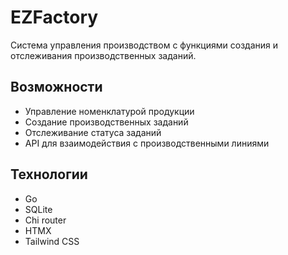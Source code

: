 # EZFactory

Система управления производством с функциями создания и отслеживания производственных заданий.

## Возможности

- Управление номенклатурой продукции
- Создание производственных заданий
- Отслеживание статуса заданий
- API для взаимодействия с производственными линиями

## Технологии

- Go
- SQLite
- Chi router
- HTMX
- Tailwind CSS
